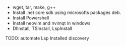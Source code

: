 * wget, tar, make, g++
* Install .net core sdk using microsofts packages deb.
* Install Powershell
* Install neovim and nvimqt in windows
* DIInstall, TSInstall, LspInstall

TODO: automate Lsp Installed discovery
